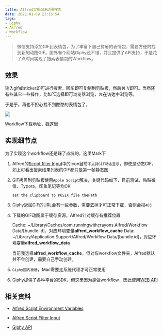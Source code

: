 ```yaml
---
title: Alfred实现GIF动图搜索
date: 2021-01-09 23:16:54
tags:
- Giphy
- Alfred
- Workflow
---
```


> 微信支持添加GIF到表情包，为了丰富下自己贫瘠的表情包，需要方便的找到新的动图GIF。国外有个网站Giphy还不错，并且提供了API支持，于是花了点时间实现了搜索表情包的Workflow。



## 效果

输入gif或sticker即可进行搜索，回车即可复制到剪贴板，然后⌘ V即可。当然还有些其它一些操作，比如⌥选择即可浏览器浏览，⌘在访达中浏览等。

于是乎，再也不担心找不到酷酷的表情包了。

![](https://static.1991421.cn/2021/2021-01-09-233311.gif)



Workflow下载地址，[戳这里](https://github.com/alanhg/alfred-workflows/tree/master/giphy)



## 实现细节点

为了实现这个workflow还是踩了点坑的，这里Mark下

1. Alfred的[Script filter Input](https://www.alfredapp.com/help/workflows/inputs/script-filter/)中的icon目前`不支持GIF动态显示`，即使是动态GIF。如上可看出搜索结果列表的GIF都只是第一帧静态图

2. GIF拷贝到剪贴板使用`Apple Script`解决，关键代码如下，目前测试，粘贴微信，Typora，印象笔记等均OK

   ```applescript
   set the clipboard to POSIX file thePath
   ```

3. Giphy返回GIF的URL会有一些参数，需要去掉才可正常下载，否则会报`403`

4. 下载的GIF动图属于缓存资源，Alfred针对缓存有推荐位置

   Cache: ~/Library/Caches/com.runningwithcrayons.Alfred/Workflow Data/[bundle id]，对应环境变量**alfred_workflow_cache**
   Data: ~/Library/Application Support/Alfred/Workflow Data/[bundle id]，对应环境变量**alfred_workflow_data**

   当前我选择**alfred_workflow_cache**，但对应workflow文件夹，Alfred默认并不会创建，需要自己手动创建。

5. `Giphy国内被墙`，Mac需要走系统代理才可正常使用

6. Giphy提供了各种平台的SDK，但这里因为是做workflow，因此使用[WEB API](https://developers.giphy.com/docs/api/endpoint#search)



## 相关资料

- [Alfred Script Environment Variables](https://www.alfredapp.com/help/workflows/script-environment-variables/)

- [Alfred Script Filter Input](https://www.alfredapp.com/help/workflows/inputs/script-filter/)

- [Giphy API](https://developers.giphy.com/branch/master/docs/api/endpoint/#search)

  
